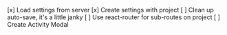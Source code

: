 [x] Load settings from server
[x] Create settings with project
[ ] Clean up auto-save, it's a little janky
[ ] Use react-router for sub-routes on project
[ ] Create Activity Modal